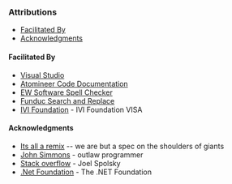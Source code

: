 ### Attributions

* [Facilitated By](#Facilitated-By)
* [Acknowledgments](#Acknowledgments)

<a name="FacilitatedBy"></a>
#### Facilitated By
* [Visual Studio]
* [Atomineer Code Documentation]
* [EW Software Spell Checker]
* [Funduc Search and Replace]
* [IVI Foundation] - IVI Foundation VISA

<a name="Acknowledgments"></a>
#### Acknowledgments
* [Its all a remix] -- we are but a spec on the shoulders of giants  
* [John Simmons] - outlaw programmer  
* [Stack overflow] - Joel Spolsky  
* [.Net Foundation] - The .NET Foundation

[Atomineer Code Documentation]: https://www.atomineerutils.com/
[Code Converter]: https://github.com/icsharpcode/CodeConverter
[EW Software Spell Checker]: https://github.com/EWSoftware/VSSpellChecker/wiki/
[Funduc Search and Replace]: http://www.funduc.com/search_replace.htm
[Its all a remix]: https://www.everythingisaremix.info
[IVI Foundation]: https://www.ivi.org
[Jarte RTF Editor]: https://www.jarte.com/ 
[John Simmons]: https://www.codeproject.com/script/Membership/View.aspx?mid=7741
[.Net Foundation]: https://source.dot.net
[Stack overflow]: https://www.stackoveflow.com
[Visual Studio]: https://www.visualstudio.com/
[WiX Toolset]: https://www.wixtoolset.org/
